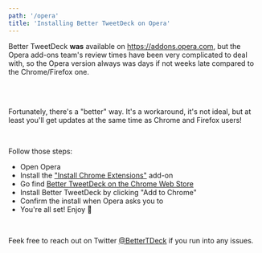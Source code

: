 ```yaml
---
path: '/opera'
title: 'Installing Better TweetDeck on Opera'
---
```


Better TweetDeck **was** available on https://addons.opera.com, but the Opera add-ons team's review times have been very complicated to deal with, so the Opera version always was days if not weeks late compared to the Chrome/Firefox one.

<br/><br/>

Fortunately, there's a "better" way. It's a workaround, it's not ideal, but at least you'll get updates at the same time as Chrome and Firefox users!

<br/>

Follow those steps:

- Open Opera
- Install the ["Install Chrome Extensions"](https://addons.opera.com/en/extensions/details/download-chrome-extension-9/?display=en) add-on
- Go find [Better TweetDeck on the Chrome Web Store](https://better.tw/chrome)
- Install Better TweetDeck by clicking "Add to Chrome"
- Confirm the install when Opera asks you to
- You're all set! Enjoy 🎊

<br/>

Feek free to reach out on Twitter [@BetterTDeck](https://twitter.com/BetterTDeck) if you run into any issues.
